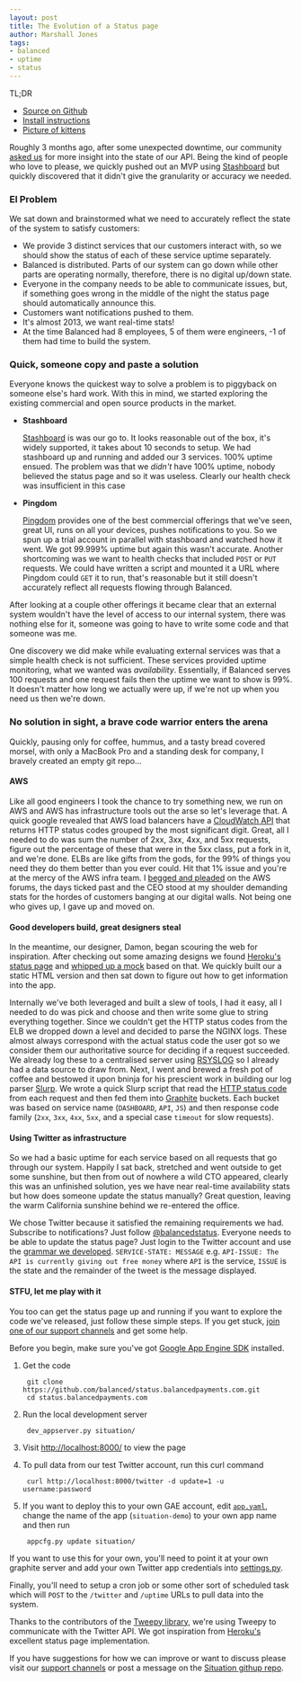 ```yaml
---
layout: post
title: The Evolution of a Status page
author: Marshall Jones
tags:
- balanced
- uptime
- status
---
```


TL;DR
* [Source on Github](https://github.com/balanced/status.balancedpayments.com)
* [Install instructions](https://github.com/balanced/status.balancedpayments.com/blob/master/INSTALL)
* [Picture of kittens](http://x66.xanga.com/598b827a5233247895732/b32225086.gif)

Roughly 3 months ago, after some unexpected downtime, our community [asked us](https://github.com/balanced/balanced-api/issues/39) for more insight into the state of our API. Being the kind of people who love to please, we quickly pushed out an MVP using [Stashboard](http://www.stashboard.org/) but quickly discovered that it didn't give the granularity or accuracy we needed.

### El Problem

We sat down and brainstormed what we need to accurately reflect the state of the system to satisfy customers:

* We provide 3 distinct services that our customers interact with, so we should show the status of each of these service uptime separately.
* Balanced is distributed. Parts of our system can go down while other parts are operating normally, therefore, there is no digital up/down state.
* Everyone in the company needs to be able to communicate issues, but, if something goes wrong in the middle of the night the status page should automatically announce this.
* Customers want notifications pushed to them.
* It's almost 2013, we want real-time stats!
* At the time Balanced had 8 employees, 5 of them were engineers, -1 of them had time to build the system.

### Quick, someone copy and paste a solution

Everyone knows the quickest way to solve a problem is to piggyback on someone else's hard work. With this in mind, we started exploring the existing commercial and open source products in the market.

* **Stashboard**

  [Stashboard](http://www.stashboard.org/) is was our go to. It looks reasonable out of the box, it's widely supported, it takes about 10 seconds to setup. We had stashboard up and running and added our 3 services. 100% uptime ensued. The problem was that we _didn't_ have 100% uptime, nobody believed the status page and so it was useless. Clearly our health check was insufficient in this case

* **Pingdom**

  [Pingdom](https://pingdom.com) provides one of the best commercial offerings that we've seen, great UI, runs on all your devices, pushes notifications to you. So we spun up a trial account in parallel with stashboard and watched how it went. We got 99.999% uptime but again this wasn't accurate. Another shortcoming was we want to health checks that included `POST` or `PUT` requests. We could have written a script and mounted it a URL where Pingdom could `GET` it to run, that's reasonable but it still doesn't accurately reflect all requests flowing through Balanced.

After looking at a couple other offerings it became clear that an external system wouldn't have the level of access to our internal system, there was nothing else for it, someone was going to have to write some code and that someone was me.

One discovery we did make while evaluating external services was that a simple health check is not sufficient. These services provided uptime monitoring, what we wanted was _availability_. Essentially, if Balanced serves 100 requests and one request fails then the uptime we want to show is 99%. It doesn't matter how long we actually were up, if we're not up when you need us then we're down.

### No solution in sight, a brave code warrior enters the arena

Quickly, pausing only for coffee, hummus, and a tasty bread covered morsel, with only a MacBook Pro and a standing desk for company, I bravely created an empty git repo...

#### AWS

Like all good engineers I took the chance to try something new, we run on AWS and AWS has infrastructure tools out the arse so let's leverage that. A quick google revealed that AWS load balancers have a [CloudWatch API](http://docs.amazonwebservices.com/ElasticLoadBalancing/latest/DeveloperGuide/US_MonitoringLoadBalancerWithCW.html) that returns HTTP status codes grouped by the most significant digit. Great, all I needed to do was sum the number of 2xx, 3xx, 4xx, and 5xx requests, figure out the percentage of these that were in the 5xx class, put a fork in it, and we're done. ELBs are like gifts from the gods, for the 99% of things you need they do them better than you ever could. Hit that 1% issue and you're at the mercy of the AWS infra team. I [begged and pleaded](https://forums.aws.amazon.com/message.jspa?messageID=377157#377157) on the AWS forums, the days ticked past and the CEO stood at my shoulder demanding stats for the hordes of customers banging at our digital walls. Not being one who gives up, I gave up and moved on.

#### Good developers build, great designers steal

In the meantime, our designer, Damon, began scouring the web for inspiration. After checking out some amazing designs we found [Heroku's status page](https://status.heroku.com/) and [whipped up a mock](https://github.com/balanced/balanced-api/issues/12) based on that. We quickly built our a static HTML version and then sat down to figure out how to get information into the app.

Internally we've both leveraged and built a slew of tools, I had it easy, all I needed to do was pick and choose and then write some glue to string everything together. Since we couldn't get the HTTP status codes from the ELB we dropped down a level and decided to parse the NGINX logs. These almost always correspond with the actual status code the user got so we consider them our authoritative source for deciding if a request succeeded. We already log these to a centralised server using [RSYSLOG](http://www.rsyslog.com/) so I already had a data source to draw from. Next, I went and brewed a fresh pot of coffee and bestowed it upon bninja for his prescient work in building our log parser [Slurp](https://github.com/bninja/slurp). We wrote a quick Slurp script that read the [HTTP status code](http://www.w3.org/Protocols/rfc2616/rfc2616-sec10.html) from each request and then fed them into [Graphite](http://graphite.wikidot.com/) buckets. Each bucket was based on service name (`DASHBOARD`, `API`, `JS`) and then response code family (`2xx`, `3xx`, `4xx`, `5xx`, and a special case `timeout` for slow requests).

#### Using Twitter as infrastructure

So we had a basic uptime for each service based on all requests that go through our system. Happily I sat back, stretched and went outside to get some sunshine, but then from out of nowhere a wild CTO appeared, clearly this was an unfinished solution, yes we have near real-time availability stats but how does someone update the status manually? Great question, leaving the warm California sunshine behind we re-entered the office.

We chose Twitter because it satisfied the remaining requirements we had. Subscribe to notifications? Just follow [@balancedstatus](https://twitter.com/balancedstatus). Everyone needs to be able to update the status page? Just login to the Twitter account and use the [grammar we developed](https://github.com/balanced/status.balancedpayments.com/blob/master/README.md#message-display-behavior). `SERVICE-STATE: MESSAGE` e.g. `API-ISSUE: The API is currently giving out free money` where `API` is the service, `ISSUE` is the state and the remainder of the tweet is the message displayed.

#### STFU, let me play with it

You too can get the status page up and running if you want to explore the code we've released, just follow these simple steps. If you get stuck, [join one of our support channels](https://www.balancedpayments.com/community) and get some help.

Before you begin, make sure you've got [Google App Engine SDK](https://developers.google.com/appengine/downloads) installed.

1. Get the code

        git clone https://github.com/balanced/status.balancedpayments.com.git
        cd status.balancedpayments.com

2. Run the local development server

        dev_appserver.py situation/

3. Visit [http://localhost:8000/](http://localhost:8000/) to view the page
4. To pull data from our test Twitter account, run this curl command

        curl http://localhost:8000/twitter -d update=1 -u username:password

5. If you want to deploy this to your own GAE account, edit [`app.yaml`](https://github.com/balanced/status.balancedpayments.com/blob/master/situation/app.yaml#L1), change the name of the app (`situation-demo`) to your own app name and then run

        appcfg.py update situation/

If you want to use this for your own, you'll need to point it at your own graphite server and add your own Twitter app credentials into [settings.py](https://github.com/balanced/status.balancedpayments.com/blob/master/situation/settings.py#L6).

Finally, you'll need to setup a cron job or some other sort of scheduled task which will `POST` to the `/twitter` and `/uptime` URLs to pull data into the system.

Thanks to the contributors of the [Tweepy library](https://github.com/tweepy/tweepy), we're using Tweepy to communicate with the Twitter API. We got inspiration from [Heroku's](https://status.heroku.com/) excellent status page implementation.

If you have suggestions for how we can improve or want to discuss please visit our [support channels](https://www.balancedpayments.com/community) or post a message on the [Situation githup repo](https://github.com/balanced/status.balancedpayments.com/issues).

